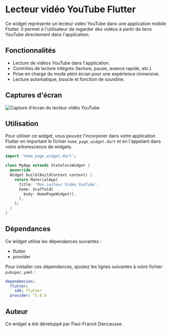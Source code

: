 
# Lecteur vidéo YouTube Flutter

Ce widget représente un lecteur vidéo YouTube dans une application mobile Flutter. Il permet à l'utilisateur de regarder des vidéos à partir de liens YouTube directement dans l'application.

## Fonctionnalités

- Lecture de vidéos YouTube dans l'application.
- Contrôles de lecture intégrés (lecture, pause, avance rapide, etc.).
- Prise en charge du mode plein écran pour une expérience immersive.
- Lecture automatique, boucle et fonction de sourdine.

## Captures d'écran

![Capture d'écran du lecteur vidéo YouTube](https://www.youtube.com/watch?v=dQw4w9WgXcQ)

## Utilisation

Pour utiliser ce widget, vous pouvez l'incorporer dans votre application Flutter en important le fichier `home_page_widget.dart` et en l'appelant dans votre arborescence de widgets.

```dart
import 'home_page_widget.dart';

class MyApp extends StatelessWidget {
  @override
  Widget build(BuildContext context) {
    return MaterialApp(
      title: 'Mon Lecteur Vidéo YouTube',
      home: Scaffold(
        body: HomePageWidget(),
      ),
    );
  }
}
```

## Dépendances

Ce widget utilise les dépendances suivantes :
- flutter
- provider

Pour installer ces dépendances, ajoutez les lignes suivantes à votre fichier `pubspec.yaml` :

```yaml
dependencies:
  flutter:
    sdk: flutter
  provider: ^5.0.0
```

## Auteur

Ce widget a été développé par Paul-Franck Dencausse.
